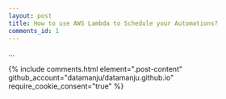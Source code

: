 ```yaml
---
layout: post
title: How to use AWS Lambda to Schedule your Automations?
comments_id: 1
---
```


...
<script src="/js/jquery.min.js"></script>
{% include comments.html element=".post-content" github_account="datamanju/datamanju.github.io" require_cookie_consent="true" %}
</body>
</html>
